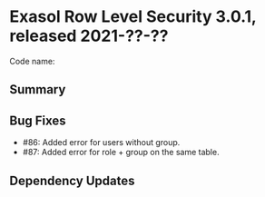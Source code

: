 # Exasol Row Level Security 3.0.1, released 2021-??-??

Code name:

## Summary

## Bug Fixes

* #86: Added error for users without group.
* #87: Added error for role + group on the same table.

## Dependency Updates